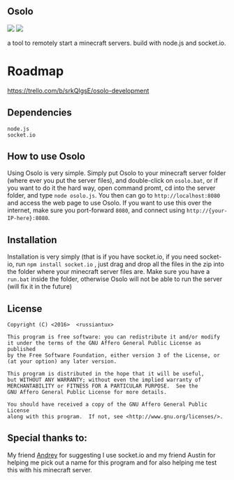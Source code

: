 ## Osolo

[![](https://img.shields.io/badge/version-v.0.0.2-ff69b4.svg?style=flat-square)](https://github.com/russiantux/osolo_nodejs/releases/tag/v.0.0.2)
[![](https://img.shields.io/badge/documentation-yes-blue.svg?style=flat-square)](https://github.com/russiantux/osolo_nodejs/blob/master/README.md)


a tool to remotely start a minecraft servers. build with node.js and socket.io.

# Roadmap
https://trello.com/b/srkQIgsE/osolo-development
## Dependencies
```
node.js
socket.io
```

## How to use Osolo
Using Osolo is very simple. Simply put Osolo to your minecraft server folder (where ever you put the server files), and double-click on `osolo.bat`, or if you want to do it the hard way, open command promt, cd into the server folder, and type `node osolo.js`. You then can go to `http://localhost:8080` and access the web page to use Osolo. If you want to use this over the internet, make sure you port-forward `8080`, and connect using `http://{your-IP-here}:8080`.

## Installation
Installation is very simply (that is if you have socket.io, if you need socket-io, run `npm install socket.io` , just drag and drop all the files in the zip into the folder where your minecraft server files are. Make sure you have a `run.bat` inside the folder, otherwise Osolo will not be able to run the server (will fix it in the future)


## License

    
    Copyright (C) <2016>  <russiantux>

    This program is free software: you can redistribute it and/or modify
    it under the terms of the GNU Affero General Public License as published
    by the Free Software Foundation, either version 3 of the License, or
    (at your option) any later version.

    This program is distributed in the hope that it will be useful,
    but WITHOUT ANY WARRANTY; without even the implied warranty of
    MERCHANTABILITY or FITNESS FOR A PARTICULAR PURPOSE.  See the
    GNU Affero General Public License for more details.

    You should have received a copy of the GNU Affero General Public License
    along with this program.  If not, see <http://www.gnu.org/licenses/>.

## Special thanks to:
My friend [Andrey](https://github.com/andreybutenko) for suggesting I use socket.io and my friend Austin for helping me pick out a name for this program and for also helping me test this with his minecraft server.



